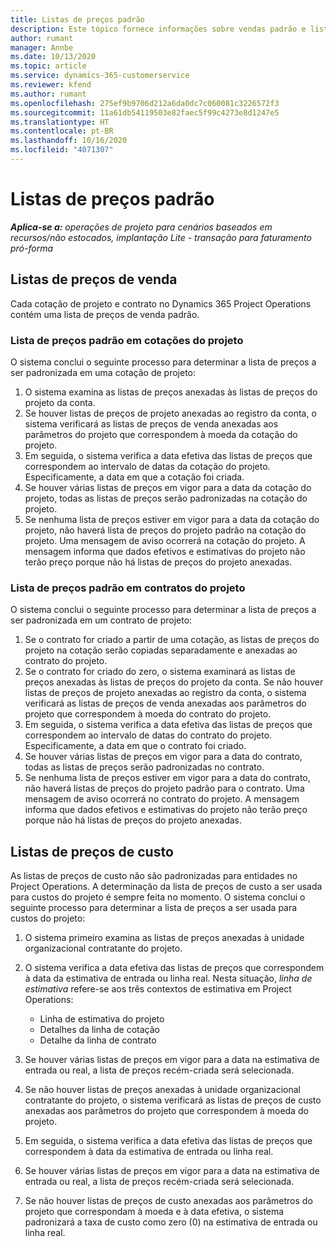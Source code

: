 ```yaml
---
title: Listas de preços padrão
description: Este tópico fornece informações sobre vendas padrão e listas de preço de custo no Project Operations.
author: rumant
manager: Annbe
ms.date: 10/13/2020
ms.topic: article
ms.service: dynamics-365-customerservice
ms.reviewer: kfend
ms.author: rumant
ms.openlocfilehash: 275ef9b9706d212a6da0dc7c060081c3226572f3
ms.sourcegitcommit: 11a61db54119503e82faec5f99c4273e8d1247e5
ms.translationtype: HT
ms.contentlocale: pt-BR
ms.lasthandoff: 10/16/2020
ms.locfileid: "4071307"
---
```

# <a name="default-price-lists"></a>Listas de preços padrão

_**Aplica-se a:** operações de projeto para cenários baseados em recursos/não estocados, implantação Lite - transação para faturamento pró-forma_

## <a name="sales-price-lists"></a>Listas de preços de venda

Cada cotação de projeto e contrato no Dynamics 365 Project Operations contém uma lista de preços de venda padrão. 

### <a name="price-list-default-on-project-quotes"></a>Lista de preços padrão em cotações do projeto
O sistema conclui o seguinte processo para determinar a lista de preços a ser padronizada em uma cotação de projeto:

1. O sistema examina as listas de preços anexadas às listas de preços do projeto da conta. 
2. Se houver listas de preços de projeto anexadas ao registro da conta, o sistema verificará as listas de preços de venda anexadas aos parâmetros do projeto que correspondem à moeda da cotação do projeto.
3. Em seguida, o sistema verifica a data efetiva das listas de preços que correspondem ao intervalo de datas da cotação do projeto. Especificamente, a data em que a cotação foi criada.
4. Se houver várias listas de preços em vigor para a data da cotação do projeto, todas as listas de preços serão padronizadas na cotação do projeto.
5. Se nenhuma lista de preços estiver em vigor para a data da cotação do projeto, não haverá lista de preços do projeto padrão na cotação do projeto. Uma mensagem de aviso ocorrerá na cotação do projeto. A mensagem informa que dados efetivos e estimativas do projeto não terão preço porque não há listas de preços do projeto anexadas.

### <a name="price-list-default-on-project-contracts"></a>Lista de preços padrão em contratos do projeto 
O sistema conclui o seguinte processo para determinar a lista de preços a ser padronizada em um contrato de projeto:

1. Se o contrato for criado a partir de uma cotação, as listas de preços do projeto na cotação serão copiadas separadamente e anexadas ao contrato do projeto.
2. Se o contrato for criado do zero, o sistema examinará as listas de preços anexadas às listas de preços do projeto da conta. Se não houver listas de preços de projeto anexadas ao registro da conta, o sistema verificará as listas de preços de venda anexadas aos parâmetros do projeto que correspondem à moeda do contrato do projeto.
4. Em seguida, o sistema verifica a data efetiva das listas de preços que correspondem ao intervalo de datas do contrato do projeto. Especificamente, a data em que o contrato foi criado.
5. Se houver várias listas de preços em vigor para a data do contrato, todas as listas de preços serão padronizadas no contrato.
6. Se nenhuma lista de preços estiver em vigor para a data do contrato, não haverá listas de preços do projeto padrão para o contrato. Uma mensagem de aviso ocorrerá no contrato do projeto. A mensagem informa que dados efetivos e estimativas do projeto não terão preço porque não há listas de preços do projeto anexadas.

## <a name="cost-price-lists"></a>Listas de preços de custo

As listas de preços de custo não são padronizadas para entidades no Project Operations. A determinação da lista de preços de custo a ser usada para custos do projeto é sempre feita no momento. O sistema conclui o seguinte processo para determinar a lista de preços a ser usada para custos do projeto:

1. O sistema primeiro examina as listas de preços anexadas à unidade organizacional contratante do projeto.
2. O sistema verifica a data efetiva das listas de preços que correspondem à data da estimativa de entrada ou linha real. Nesta situação, *linha de estimativa* refere-se aos três contextos de estimativa em Project Operations:

    - Linha de estimativa do projeto
    - Detalhes da linha de cotação
    - Detalhe da linha de contrato
  
3. Se houver várias listas de preços em vigor para a data na estimativa de entrada ou real, a lista de preços recém-criada será selecionada.
4. Se não houver listas de preços anexadas à unidade organizacional contratante do projeto, o sistema verificará as listas de preços de custo anexadas aos parâmetros do projeto que correspondem à moeda do projeto.
5. Em seguida, o sistema verifica a data efetiva das listas de preços que correspondem à data da estimativa de entrada ou linha real. 
6. Se houver várias listas de preços em vigor para a data na estimativa de entrada ou real, a lista de preços recém-criada será selecionada.
7. Se não houver listas de preços de custo anexadas aos parâmetros do projeto que correspondam à moeda e à data efetiva, o sistema padronizará a taxa de custo como zero (0) na estimativa de entrada ou linha real.
